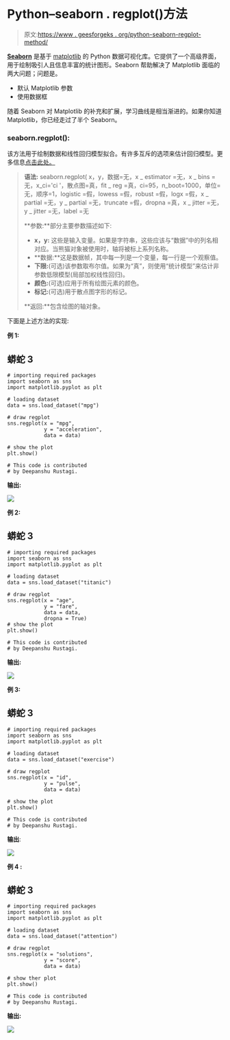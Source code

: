 # Python–seaborn . regplot()方法

> 原文:[https://www . geesforgeks . org/python-seaborn-regplot-method/](https://www.geeksforgeeks.org/python-seaborn-regplot-method/)

[**Seaborn**](https://www.geeksforgeeks.org/plotting-graph-using-seaborn-python/amp/) 是基于 [matplotlib](https://www.geeksforgeeks.org/python-introduction-matplotlib/amp/) 的 Python 数据可视化库。它提供了一个高级界面，用于绘制吸引人且信息丰富的统计图形。Seaborn 帮助解决了 Matplotlib 面临的两大问题；问题是。

*   默认 Matplotlib 参数
*   使用数据框

随着 Seaborn 对 Matplotlib 的补充和扩展，学习曲线是相当渐进的。如果你知道 Matplotlib，你已经走过了半个 Seaborn。

### seaborn.regplot():

该方法用于绘制数据和线性回归模型拟合。有许多互斥的选项来估计回归模型。更多信息[点击此处。](https://www.geeksforgeeks.org/types-of-regression-techniques/)

> **语法:** seaborn.regplot( x，y，数据=无，x _ estimator =无，x _ bins =无，x_ci='ci '，散点图=真，fit _ reg =真，ci=95，n_boot=1000，单位=无，顺序=1，logistic =假，lowess =假，robust =假，logx =假，x _ partial =无，y _ partial =无，truncate =假，dropna =真，x _ jitter =无，y _ jitter =无，label =无
> 
> **参数:**部分主要参数描述如下:
> 
> *   **x，y:** 这些是输入变量。如果是字符串，这些应该与“数据”中的列名相对应。当熊猫对象被使用时，轴将被标上系列名称。
> *   **数据:**这是数据帧，其中每一列是一个变量，每一行是一个观察值。
> *   **下限:**(可选)该参数取布尔值。如果为“真”，则使用“统计模型”来估计非参数低限模型(局部加权线性回归)。
> *   **颜色:**(可选)应用于所有绘图元素的颜色。
> *   **标记:**(可选)用于散点图字形的标记。
> 
> **返回:**包含绘图的轴对象。

下面是上述方法的实现:

**例 1:**

## 蟒蛇 3

```
# importing required packages
import seaborn as sns
import matplotlib.pyplot as plt

# loading dataset
data = sns.load_dataset("mpg")

# draw regplot
sns.regplot(x = "mpg", 
            y = "acceleration", 
            data = data)

# show the plot
plt.show()

# This code is contributed 
# by Deepanshu Rustagi.
```

**输出:**

![](img/2d5ad0b3c001583b38c5107301e99090.png)

**例 2:**

## 蟒蛇 3

```
# importing required packages
import seaborn as sns
import matplotlib.pyplot as plt

# loading dataset
data = sns.load_dataset("titanic")

# draw regplot
sns.regplot(x = "age",
            y = "fare",
            data = data,
            dropna = True)
# show the plot
plt.show()

# This code is contributed 
# by Deepanshu Rustagi.
```

**输出:**

![](img/5e99f40b7894f1614f1260ad852b76ed.png)

**例 3:**

## 蟒蛇 3

```
# importing required packages
import seaborn as sns
import matplotlib.pyplot as plt

# loading dataset
data = sns.load_dataset("exercise")

# draw regplot
sns.regplot(x = "id",
            y = "pulse", 
            data = data)

# show the plot
plt.show()

# This code is contributed 
# by Deepanshu Rustagi.
```

**输出**:

![](img/d940ccc803fee777309911e4e0c53daf.png)

**例 4 :**

## 蟒蛇 3

```
# importing required packages
import seaborn as sns
import matplotlib.pyplot as plt

# loading dataset
data = sns.load_dataset("attention")

# draw regplot
sns.regplot(x = "solutions",
            y = "score",
            data = data)

# show ther plot
plt.show()

# This code is contributed 
# by Deepanshu Rustagi.
```

**输出:**

![](img/6e7a9eefbcb23c7364d36f6116d00ad8.png)